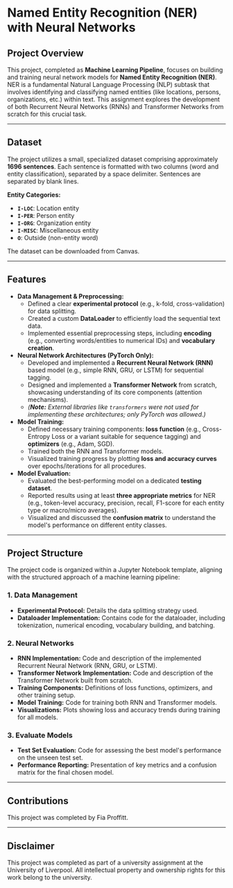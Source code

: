 # Named Entity Recognition (NER) with Neural Networks 

## Project Overview

This project, completed as **Machine Learning Pipeline**, focuses on building and training neural network models for **Named Entity Recognition (NER)**. NER is a fundamental Natural Language Processing (NLP) subtask that involves identifying and classifying named entities (like locations, persons, organizations, etc.) within text. This assignment explores the development of both Recurrent Neural Networks (RNNs) and Transformer Networks from scratch for this crucial task.

---

## Dataset

The project utilizes a small, specialized dataset comprising approximately **1696 sentences**.
Each sentence is formatted with two columns (word and entity classification), separated by a space delimiter. Sentences are separated by blank lines.

**Entity Categories:**
* **`I-LOC`**: Location entity
* **`I-PER`**: Person entity
* **`I-ORG`**: Organization entity
* **`I-MISC`**: Miscellaneous entity
* **`O`**: Outside (non-entity word)

The dataset can be downloaded from Canvas.

---

## Features

* **Data Management & Preprocessing:**
    * Defined a clear **experimental protocol** (e.g., k-fold, cross-validation) for data splitting.
    * Created a custom **DataLoader** to efficiently load the sequential text data.
    * Implemented essential preprocessing steps, including **encoding** (e.g., converting words/entities to numerical IDs) and **vocabulary creation**.
* **Neural Network Architectures (PyTorch Only):**
    * Developed and implemented a **Recurrent Neural Network (RNN)** based model (e.g., simple RNN, GRU, or LSTM) for sequential tagging.
    * Designed and implemented a **Transformer Network** from scratch, showcasing understanding of its core components (attention mechanisms).
    * *(**Note:** External libraries like `transformers` were *not* used for implementing these architectures; only PyTorch was allowed.)*
* **Model Training:**
    * Defined necessary training components: **loss function** (e.g., Cross-Entropy Loss or a variant suitable for sequence tagging) and **optimizers** (e.g., Adam, SGD).
    * Trained both the RNN and Transformer models.
    * Visualized training progress by plotting **loss and accuracy curves** over epochs/iterations for all procedures.
* **Model Evaluation:**
    * Evaluated the best-performing model on a dedicated **testing dataset**.
    * Reported results using at least **three appropriate metrics** for NER (e.g., token-level accuracy, precision, recall, F1-score for each entity type or macro/micro averages).
    * Visualized and discussed the **confusion matrix** to understand the model's performance on different entity classes.

---

## Project Structure

The project code is organized within a Jupyter Notebook template, aligning with the structured approach of a machine learning pipeline:

### 1. Data Management
* **Experimental Protocol:** Details the data splitting strategy used.
* **Dataloader Implementation:** Contains code for the dataloader, including tokenization, numerical encoding, vocabulary building, and batching.

### 2. Neural Networks
* **RNN Implementation:** Code and description of the implemented Recurrent Neural Network (RNN, GRU, or LSTM).
* **Transformer Network Implementation:** Code and description of the Transformer Network built from scratch.
* **Training Components:** Definitions of loss functions, optimizers, and other training setup.
* **Model Training:** Code for training both RNN and Transformer models.
* **Visualizations:** Plots showing loss and accuracy trends during training for all models.

### 3. Evaluate Models
* **Test Set Evaluation:** Code for assessing the best model's performance on the unseen test set.
* **Performance Reporting:** Presentation of key metrics and a confusion matrix for the final chosen model.

---

## Contributions

This project was completed by Fia Proffitt.

---

## Disclaimer

This project was completed as part of a university assignment at the University of Liverpool. All intellectual property and ownership rights for this work belong to the university.
